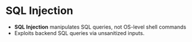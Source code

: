 # SQL Injection
 - **SQL Injection** manipulates SQL queries, not OS-level shell commands
 - Exploits backend SQL queries via unsanitized inputs.

